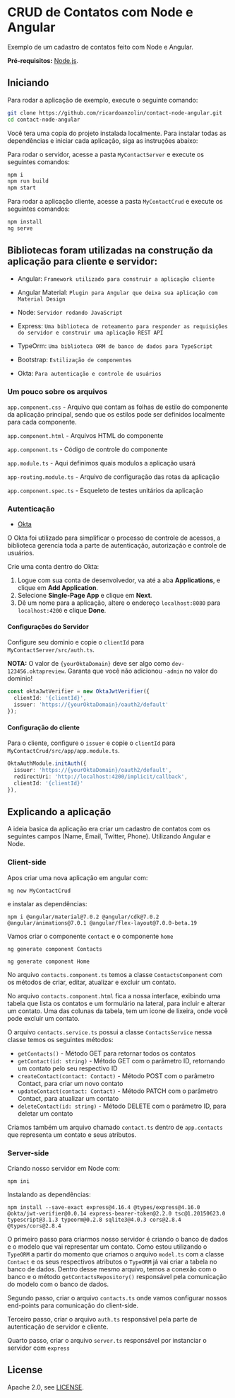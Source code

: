 # CRUD de Contatos com Node e Angular
 
Exemplo de um cadastro de contatos feito com Node e Angular.

**Pré-requisitos:** [Node.js](https://nodejs.org/).

## Iniciando

Para rodar a aplicação de exemplo, execute o seguinte comando:

```bash
git clone https://github.com/ricardoanzolin/contact-node-angular.git
cd contact-node-angular
```

Você tera uma copia do projeto instalada localmente. Para instalar todas as dependências e iniciar cada aplicação, siga as instruções abaixo:

Para rodar o servidor, acesse a pasta `MyContactServer` e execute os seguintes comandos:
 
```bash
npm i
npm run build
npm start
```

Para rodar a aplicação cliente, acesse a pasta `MyContactCrud` e execute os seguintes comandos:
 
```bash
npm install 
ng serve
```

## Bibliotecas foram utilizadas na construção da aplicação para cliente e servidor:


* Angular: ``Framework utilizado para construir a aplicação cliente``

* Angular Material: ``Plugin para Angular que deixa sua aplicação com Material Design``

* Node: ``Servidor rodando JavaScript``

* Express: ``Uma biblioteca de roteamento para responder as requisições do servidor e construir uma aplicação REST API``

* TypeOrm: ``Uma biblioteca ORM de banco de dados para TypeScript``

* Bootstrap: ``Estilização de componentes``

* Okta: ``Para autenticação e controle de usuários``


### Um pouco sobre os arquivos

``app.component.css`` - Arquivo que contam as folhas de estilo do componente da aplicação principal, sendo que os estilos pode ser definidos localmente para cada componente.

``app.component.html`` - Arquivos HTML do componente

``app.component.ts`` - Código de controle do componente

``app.module.ts`` - Aqui definimos quais modulos a aplicação usará

``app-routing.module.ts`` - Arquivo de configuração das rotas da aplicação

``app.component.spec.ts`` - Esqueleto de testes unitários da aplicação

### Autenticação

* [Okta](https://developer.okta.com)

O Okta foi utilizado para simplificar o processo de controle de acessos, a biblioteca gerencia toda a parte de autenticação, autorização e controle de usuários. 

Crie uma conta dentro do Okta:

1. Logue com sua conta de desenvolvedor, va até a aba **Applications**, e clique em **Add Application**.
3. Selecione **Single-Page App** e clique em **Next**. 
4. Dê um nome para a aplicação, altere o endereço `localhost:8080` para `localhost:4200` e clique **Done**.

#### Configurações do Servidor

Configure seu dominio e copie o `clientId` para `MyContactServer/src/auth.ts`. 

**NOTA:** O valor de `{yourOktaDomain}` deve ser algo como `dev-123456.oktapreview`. Garanta que você não adicionou `-admin` no valor do dominio!

```ts
const oktaJwtVerifier = new OktaJwtVerifier({
  clientId: '{clientId}',
  issuer: 'https://{yourOktaDomain}/oauth2/default'
});
```

#### Configuração do cliente

Para o cliente, configure o `issuer` e copie o `clientId` para `MyContactCrud/src/app/app.module.ts`.

```typescript
OktaAuthModule.initAuth({
  issuer: 'https://{yourOktaDomain}/oauth2/default',
  redirectUri: 'http://localhost:4200/implicit/callback',
  clientId: '{clientId}'
}),
```

## Explicando a aplicação

A ideia basica da aplicação era criar um cadastro de contatos com os seguintes campos (Name, Email, Twitter, Phone). Utilizando Angular e Node.

### Client-side

Apos criar uma nova aplicação em angular com:

```ng new MyContactCrud```

e instalar as dependências:

``npm i @angular/material@7.0.2 @angular/cdk@7.0.2 @angular/animations@7.0.1 @angular/flex-layout@7.0.0-beta.19``

Vamos criar o componente ``contact`` e o componente ``home``

``ng generate component Contacts``

``ng generate component Home``

No arquivo ``contacts.component.ts`` temos a classe ``ContactsComponent`` com os métodos de criar, editar, atualizar e excluir um contato.

No arquivo ``contacts.component.html`` fica a nossa interface, exibindo uma tabela que lista os contatos e um formulário na lateral, para incluir e alterar um contato. Uma das colunas da tabela, tem um icone de lixeira, onde você pode excluir um contato.

O arquivo ``contacts.service.ts`` possui a classe ``ContactsService`` nessa classe temos os seguintes métodos:

* ``getContacts()`` - Método GET para retornar todos os contatos
* ``getContact(id: string)`` - Método GET com o parâmetro ID, retornando um contato pelo seu respectivo ID
* ``createContact(contact: Contact)`` - Método POST com o parâmetro Contact, para criar um novo contato
* ``updateContact(contact: Contact)`` - Método PATCH com o parâmetro Contact, para atualizar um contato
* ``deleteContact(id: string)`` - Método DELETE com o parâmetro ID, para deletar um contato

Criamos também um arquivo chamado ``contact.ts`` dentro de ``app.contacts`` que representa um contato e seus atributos.

### Server-side

Criando nosso servidor em Node com:

```npm ini```

Instalando as dependências:

``npm install --save-exact express@4.16.4 @types/express@4.16.0 @okta/jwt-verifier@0.0.14 express-bearer-token@2.2.0 tsc@1.20150623.0 typescript@3.1.3 typeorm@0.2.8 sqlite3@4.0.3 cors@2.8.4 @types/cors@2.8.4``


O primeiro passo para criarmos nosso servidor é criando o banco de dados e o modelo que vai representar um contato. Como estou utilizando o ``TypeORM`` a partir do momento que criamos o arquivo ``model.ts``  com a classe ``Contact`` e os seus respectivos atributos o ``TypeORM`` já vai criar a tabela no banco de dados. Dentro desse mesmo arquivo, temos a conexão com o banco e o método ``getContactsRepository()`` responsável pela comunicação do modelo com o banco de dados.

Segundo passo, criar o arquivo ``contacts.ts`` onde vamos configurar nossos end-points para comunicação do client-side.

Terceiro passo, criar o arquivo ``auth.ts`` responsável pela parte de autenticação de servidor e cliente.

Quarto passo, criar o arquivo ``server.ts`` responsável por instanciar o servidor com ``express``







## License

Apache 2.0, see [LICENSE](LICENSE).
